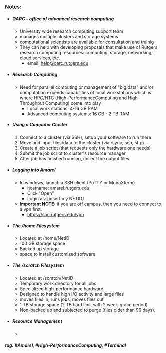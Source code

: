 ### Notes:

- ##### OARC - office of advanced research computing
	- University wide research computing support team
	- manages multiple clusters and storage systems
	- computational scientists are available for consultation and trainig
	- They can help with developing proposals that make use of  Rutgers research computing resources: computing, storage,  networking, cloud services, etc.
		- email: help@oarc.rutgers.edu
	
- ##### Research Computing
	- Need for parallel computing or management of "big data" and/or computation exceeds capabilities of local workstations which is where HPC/HTC (High-PerformanceComputing and High-Throughput Computing) come into play
		- Local work stations: 4-16 GB RAM
		- Advanced computing systems: 16 GB - 2 TB RAM
	
- ##### Using a Computer Cluster
	1. Connect to a cluster (via SSH), setup your software to run there
	2. Move and input files/data to the cluster (via rsync, scp, sftp)
	3. Create a job script (that requests only the hardware one needs)
	4. Submit the job script to cluster's resource manager 
	5. After job has finished running, collect the output files.
	
- ##### Logging into Amarel
	- In windows, launch a SSH client (PuTTY or MobaXterm)
		- hostname: amarel.rutgers.edu
		- Click "Open"
		- Login as: [insert my NETID]
	- **Important NOTE:** if you are off campus, then you need to connect to a vpn first.
		- https://soc.rutgers.edu/vpn
	
- ##### The /home Filesystem
	- Located at /home/NetID
	- 100 GB storage space
	- Backed up storage
	- space to install customized software 
	
- ##### The /scratch Filesystem
	- Located at /scratch/NetID
	- Temporary work directory for all jobs
	- Specialized high-performance hardware
	- Designed to handle high I/O activity and large files
	- moves files in, runs jobs, moves files out
	- 1 TB storage space (2 TB hard limit with 2 week-grace period)
	- Non-backed up and subjected to purge (files older than 90 days).
	
- ##### Resource Management
	- 


##### tag: #Amarel, #High-PerformanceComputing, #Terminal 
